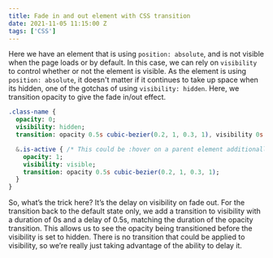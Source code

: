 ```yaml
---
title: Fade in and out element with CSS transition
date: 2021-11-05 11:15:00 Z
tags: ['CSS']
---
```


Here we have an element that is using `position: absolute`, and is not visible when the page loads or by default. In this case, we can rely on `visibility` to control whether or not the element is visible. As the element is using `position: absolute`, it doesn't matter if it continues to take up space when its hidden, one of the gotchas of using `visibility: hidden`. Here, we transition opacity to give the fade in/out effect.

```sass
.class-name {
  opacity: 0;
  visibility: hidden;
  transition: opacity 0.5s cubic-bezier(0.2, 1, 0.3, 1), visibility 0s 0.5s;

  &.is-active { /* This could be :hover on a parent element additionally or instead */
    opacity: 1;
    visibility: visible;
    transition: opacity 0.5s cubic-bezier(0.2, 1, 0.3, 1);
  }
}
```

So, what’s the trick here? It’s the delay on visibility on fade out. For the transition back to the default state only, we add a transition to visibility with a duration of 0s and a delay of 0.5s, matching the duration of the opacity transition. This allows us to see the opacity being transitioned before the visibility is set to hidden. There is no transition that could be applied to visibility, so we’re really just taking advantage of the ability to delay it.
